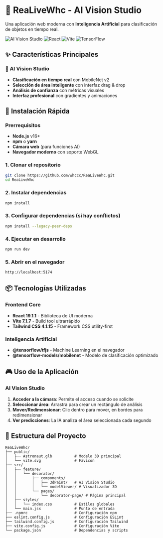 # 🤖 ReaLiveWhc - AI Vision Studio

Una aplicación web moderna con **Inteligencia Artificial** para clasificación de objetos en tiempo real.

![AI Vision Studio](https://img.shields.io/badge/AI-Vision%20Studio-blueviolet?style=for-the-badge)
![React](https://img.shields.io/badge/React-19.1.1-61DAFB?style=for-the-badge&logo=react)
![Vite](https://img.shields.io/badge/Vite-7.1.7-646CFF?style=for-the-badge&logo=vite)
![TensorFlow](https://img.shields.io/badge/TensorFlow.js-FF6F00?style=for-the-badge&logo=tensorflow)

## ✨ Características Principales

### 🎯 **AI Vision Studio**

- **Clasificación en tiempo real** con MobileNet v2
- **Selección de área inteligente** con interfaz drag & drop
- **Análisis de confianza** con métricas visuales
- **Interfaz profesional** con gradientes y animaciones

## 🚀 Instalación Rápida

### Prerrequisitos

- **Node.js** v16+
- **npm** o **yarn**
- **Cámara web** (para funciones AI)
- **Navegador moderno** con soporte WebGL

### 1. Clonar el repositorio

```bash
git clone https://github.com/whccc/ReaLiveWhc.git
cd ReaLiveWhc
```

### 2. Instalar dependencias

```bash
npm install
```

### 3. Configurar dependencias (si hay conflictos)

```bash
npm install --legacy-peer-deps
```

### 4. Ejecutar en desarrollo

```bash
npm run dev
```

### 5. Abrir en el navegador

```
http://localhost:5174
```

## 📦 Tecnologías Utilizadas

### **Frontend Core**

- **React 19.1.1** - Biblioteca de UI moderna
- **Vite 7.1.7** - Build tool ultrarrápido
- **Tailwind CSS 4.1.15** - Framework CSS utility-first

### **Inteligencia Artificial**

- **@tensorflow/tfjs** - Machine Learning en el navegador
- **@tensorflow-models/mobilenet** - Modelo de clasificación optimizado

## 🎮 Uso de la Aplicación

### **AI Vision Studio**

1. **Acceder a la cámara**: Permite el acceso cuando se solicite
2. **Seleccionar área**: Arrastra para crear un rectángulo de análisis
3. **Mover/Redimensionar**: Clic dentro para mover, en bordes para redimensionar
4. **Ver predicciones**: La IA analiza el área seleccionada cada segundo

## 📁 Estructura del Proyecto

```
ReaLiveWhc/
├── public/
│   ├── Astronaut.glb          # Modelo 3D principal
│   └── vite.svg               # Favicon
├── src/
│   ├── feature/
│   │   └── decorator/
│   │       ├── components/
│   │       │   ├── 3dPaint/   # AI Vision Studio
│   │       │   └── modelViewer/ # Visualizador 3D
│   │       └── pages/
│   │           └── decorator-page/ # Página principal
│   ├── styles/
│   │   └── index.css          # Estilos globales
│   └── main.jsx               # Punto de entrada
├── .npmrc                     # Configuración npm
├── eslint.config.js           # Configuración ESLint
├── tailwind.config.js         # Configuración Tailwind
├── vite.config.js             # Configuración Vite
└── package.json               # Dependencias y scripts
```
